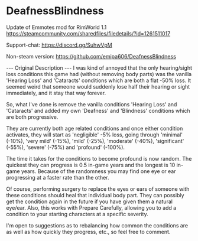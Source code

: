 # DeafnessBlindness

Update of Emmotes mod for RimWorld 1.1
https://steamcommunity.com/sharedfiles/filedetails/?id=1261511017

Support-chat:
https://discord.gg/SuhwVpM

Non-steam version:
https://github.com/emipa606/DeafnessBlindness
	
--- Original Description ---
I was kind of annoyed that the only hearing/sight loss conditions this game had (without removing body parts) was the vanilla 'Hearing Loss' and 'Cataracts' conditions which are both a flat -50% loss. It seemed weird that someone would suddenly lose half their hearing or sight immediately, and it stay that way forever.

So, what I've done is remove the vanilla conditions 'Hearing Loss' and 'Cataracts' and added my own 'Deafness' and 'Blindness' conditions which are both progressive.

They are currently both age related conditions and once either condition activates, they will start as 'negligible' -5% loss, going through 'minimal' (-10%), 'very mild' (-15%), 'mild' (-25%), 'moderate' (-40%), 'significant' (-55%), 'severe' (-75%) and 'profound' (-100%).

The time it takes for the conditions to become profound is now random. The quickest they can progress is 0.5 in-game years and the longest is 10 in-game years. Because of the randomness you may find one eye or ear progressing at a faster rate than the other.

Of course, performing surgery to replace the eyes or ears of someone with these conditions should heal that individual body part. They can possibly get the condition again in the future if you have given them a natural eye/ear.
Also, this works with Prepare Carefully, allowing you to add a condition to your starting characters at a specific severity.

I'm open to suggestions as to rebalancing how common the conditions are as well as how quickly they progress, etc., so feel free to comment.
